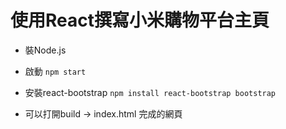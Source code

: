 # 使用React撰寫小米購物平台主頁
* 裝Node.js
  
* 啟動
    ```npm start```
* 安裝react-bootstrap
    ```npm install react-bootstrap bootstrap```
* 可以打開build -> index.html 完成的網頁

